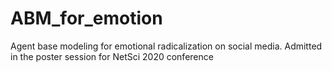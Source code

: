 # ABM_for_emotion
Agent base modeling for emotional radicalization on social media. Admitted in the poster session for NetSci 2020 conference
